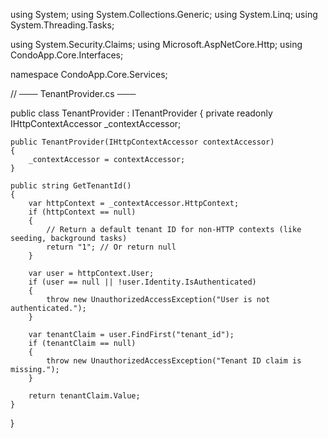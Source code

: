 using System;
using System.Collections.Generic;
using System.Linq;
using System.Threading.Tasks;


using System.Security.Claims;
using Microsoft.AspNetCore.Http;
using CondoApp.Core.Interfaces;

namespace CondoApp.Core.Services;

// ─── TenantProvider.cs ───

public class TenantProvider : ITenantProvider
{
    private readonly IHttpContextAccessor _contextAccessor;

    public TenantProvider(IHttpContextAccessor contextAccessor)
    {
        _contextAccessor = contextAccessor;
    }

    public string GetTenantId()
    {
        var httpContext = _contextAccessor.HttpContext;
        if (httpContext == null)
        {
            // Return a default tenant ID for non-HTTP contexts (like seeding, background tasks)
            return "1"; // Or return null
        }

        var user = httpContext.User;
        if (user == null || !user.Identity.IsAuthenticated)
        {
            throw new UnauthorizedAccessException("User is not authenticated.");
        }

        var tenantClaim = user.FindFirst("tenant_id");
        if (tenantClaim == null)
        {
            throw new UnauthorizedAccessException("Tenant ID claim is missing.");
        }

        return tenantClaim.Value;
    }
}


